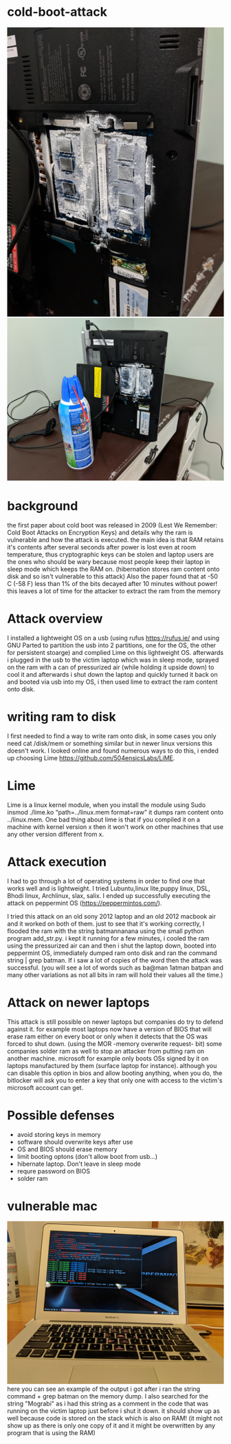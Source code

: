 # cold-boot-attack

![alt text](https://raw.githubusercontent.com/TamerMograbi/cold-boot-attack/master/cold_ram.jpg)
![alt text](https://raw.githubusercontent.com/TamerMograbi/cold-boot-attack/master/cold_ram_can.jpg)

# background
the first paper about cold boot was released in 2009 (Lest We Remember: Cold Boot Attacks on Encryption Keys) 
and details why the ram is vulnerable
and how the attack is executed. the main idea is that RAM retains it's contents after several
seconds after power is lost even at room temperature, thus cryptographic keys can be stolen and
laptop users are the ones who should be wary because most people keep their laptop
in sleep mode which keeps the RAM on. (hibernation stores ram content onto disk and so isn't vulnerable
to this attack)
Also the paper found that at -50 C (-58 F) less than 1% of the bits decayed after 10 minutes without power! this leaves
a lot of time for the attacker to extract the ram from the memory

# Attack overview
I installed a lightweight OS on a usb (using rufus https://rufus.ie/ and using GNU Parted to partition the usb into 2 partitions, one for the OS, the other for persistent stoarge) and complied Lime on this lightweight OS.
afterwards i plugged in the usb to the victim laptop which was in sleep mode,
sprayed on the ram with a can of pressurized air (while holding it upside down) to cool it
and afterwards i shut down the laptop and quickly turned it back on and booted via usb
into my OS, i then used lime to extract the ram content onto disk.

# writing ram to disk
I first needed to find a way to write ram onto disk, in some cases you only need cat /disk/mem
or something similar but in newer linux versions this doesn't work. I looked online and found numerous ways
to do this, i ended up choosing Lime https://github.com/504ensicsLabs/LiME.

# Lime
Lime is a linux kernel module, when you install the module using Sudo insmod ./lime.ko “path=../linux.mem format=raw”
it dumps ram content onto ../linux.mem. One bad thing about lime is that if you
compiled it on a machine with kernel version x then it won't work on other machines
that use any other version different from x.

# Attack execution
I had to go through a lot of operating systems in order to find one that works well and is lightweight.
I tried Lubuntu,linux lite,puppy linux, DSL, Bhodi linux, Archlinux, slax, salix.
I ended up successfully executing the attack on peppermint OS (https://peppermintos.com/).

I tried this attack on an old sony 2012 laptop and an old 2012 macbook air and it worked on
both of them. just to see that it's working correctly, I flooded the ram with the string batmannanana
using the small python program add_str.py. i kept it running for a few minutes, i cooled the ram using the pressurized air can and then i shut the laptop down,
booted into peppermint OS, immediately dumped ram onto disk and ran the command string <ram dump file> | grep batman.
If i saw a lot of copies of the word then the attack was successful. (you will see a lot of words such as ba@man 1atman batpan
and many other variations as not all bits in ram will hold their values all the time.)
 
# Attack on newer laptops
This attack is still possible on newer laptops but companies do try to defend against it. for example most laptops now have a version of BIOS that will erase ram either on every boot or only when it detects that the OS was forced to shut down. (using the MOR -memory overwrite request- bit) some companies solder ram as well to stop an attacker from putting ram on another machine. microsoft for example only boots OSs signed by it on laptops manufactured by them (surface laptop for instance). although you can disable this option in bios and allow booting anything, when you do, the bitlocker will ask you to enter a key that only one with access to the victim's microsoft account can get.

# Possible defenses
* avoid storing keys in memory
* software should overwrite keys after use
* OS and BIOS should erase memory
* limit booting optons (don't allow boot from usb...)
* hibernate laptop. Don't leave in sleep mode
* requre password on BIOS
* solder ram

# vulnerable mac
![alt text](https://raw.githubusercontent.com/TamerMograbi/cold-boot-attack/master/mac.jpg)
here you can see an example of the output i got after i ran the string command + grep batman on the memory dump.
I also searched for the string "Mograbi" as i had this string as a comment in the code that was running on the victim laptop just before i shut it down. it should show up as well because code is stored on the stack which is also on RAM!
(it might not show up as there is only one copy of it and it might be overwritten by any program that is using the RAM)
